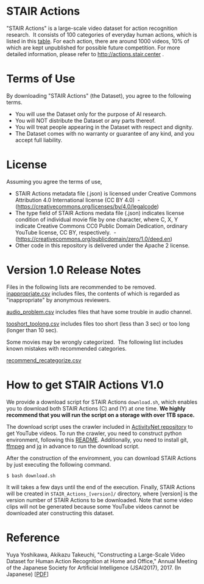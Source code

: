 # STAIR Actions
"STAIR Actions" is a large-scale video dataset for action recognition research.  It consists of 100 categories of everyday human actions, which is listed in this [table](actionlist.csv).  For each action, there are around 1000 videos, 10% of which are kept unpublished for possible future competition.  For more detailed information, please refer to http://actions.stair.center .

# Terms of Use
By downloading "STAIR Actions" (the Dataset), you agree to the following terms.
* You will use the Dataset only for the purpose of AI research.
* You will NOT distribute the Dataset or any parts thereof.
* You will treat people appearing in the Dataset with respect and dignity.
* The Dataset comes with no warranty or guarantee of any kind, and you accept full liability.

# License
Assuming you agree the terms of use, 
* STAIR Actions metadata file (.json) is licensed under Creative Commons Attribution 4.0 International license (CC BY 4.0)
  - (https://creativecommons.org/licenses/by/4.0/legalcode)
* The type field of STAIR Actions medata file (.json) indicates license condition of individual movie file by one character, where C, X, Y indicate Creative Commons CC0 Public Domain Dedication, ordinary YouTube license, CC BY, respectively. 
  - (https://creativecommons.org/publicdomain/zero/1.0/deed.en)
* Other code in this repository is delivered under the Apache 2 license.

# Version 1.0 Release Notes
Files in the following lists are recommended to be removed.
 [inappropriate.csv](inappropriate.csv) includes files, the contents of which is regarded as "inappropriate" by anonymous reviewers.

 [audio_problem.csv](audio_problem.csv) includes files that have some trouble in audio channel.

 [tooshort_toolong.csv](tooshort_toolong.csv) includes files too short (less than 3 sec) or too long (longer than 10 sec).

Some movies may be wrongly categorized.  The following list includes known mistakes with recommended categories.

[recommend_recategorize.csv](recommend_recategorize.csv)

# How to get STAIR Actions V1.0

We provide a download script for STAIR Actions `download.sh`, which enables you to download both STAIR Actions (C) and (Y) at one time.
**We highly recommend that you will run the script on a storage with over 1TB space.**

The download script uses the crawler included in [ActivityNet repository](https://github.com/activitynet/ActivityNet) to get YouTube videos.
To run the crawler, you need to construct python environment, following this [README](https://github.com/activitynet/ActivityNet/blob/master/Crawler/Kinetics/README.md).
Additionally, you need to install git, [ffmpeg](https://www.ffmpeg.org/) and [jq](https://stedolan.github.io/jq/) in advance to run the download script.

After the construction of the enviromnent, 
you can download STAIR Actions by just executing the following command.
```
$ bash download.sh
```
It will takes a few days until the end of the execution. 
Finally, STAIR Actions will be created in `STAIR_Actions_[version]/` directory, where [version] is the version number of STAIR Actions to be downloaded.
Note that some video clips will not be generated because some YouTube videos cannot be downloaded ater constructing this dataset.

# Reference

Yuya Yoshikawa, Akikazu Takeuchi, "Constructing a Large-Scale Video Dataset for Human Action Recognition at Home and Office," Annual Meeting of the Japanese Society for Artificial Intelligence (JSAI2017), 2017. (In Japanese) [[PDF](https://kaigi.org/jsai/webprogram/2017/pdf/230.pdf)]




